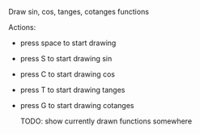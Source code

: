 Draw sin, cos, tanges, cotanges functions

Actions:
- press space to start drawing
  
- press S to start drawing sin
- press C to start drawing cos
- press T to start drawing tanges
- press G to start drawing cotanges

  TODO:
  show currently drawn functions somewhere
